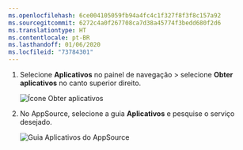 ```yaml
---
ms.openlocfilehash: 6ce004105059fb94a4fc4c1f327f8f3f8c157a92
ms.sourcegitcommit: 6272c4a0f267708ca7d38a45774f3bedd680f2d6
ms.translationtype: HT
ms.contentlocale: pt-BR
ms.lasthandoff: 01/06/2020
ms.locfileid: "73784301"
---
```

1. Selecione **Aplicativos** no painel de navegação > selecione **Obter aplicativos** no canto superior direito.
   
     ![Ícone Obter aplicativos](./media/powerbi-service-apps-get-more-apps/power-bi-service-apps-get-apps-1-app-line.png)
2. No AppSource, selecione a guia **Aplicativos** e pesquise o serviço desejado.
   
    ![Guia Aplicativos do AppSource](./media/powerbi-service-apps-get-more-apps/power-bi-appsource-apps.png)

